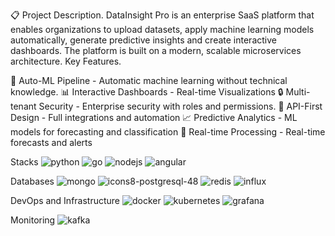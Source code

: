 📋 Project Description.
DataInsight Pro is an enterprise SaaS platform that enables organizations to upload datasets, apply machine learning models automatically, generate predictive insights and create interactive dashboards. The platform is built on a modern, scalable microservices architecture.
Key Features.

🤖 Auto-ML Pipeline - Automatic machine learning without technical knowledge.
📊 Interactive Dashboards - Real-time Visualizations
🔒 Multi-tenant Security - Enterprise security with roles and permissions.
🚀 API-First Design - Full integrations and automation
📈 Predictive Analytics - ML models for forecasting and classification
🔄 Real-time Processing - Real-time forecasts and alerts


Stacks
![python](https://github.com/user-attachments/assets/d5cbe628-beae-45ac-8eb1-cda56a4460d7)
![go](https://github.com/user-attachments/assets/ec36b0c4-1196-437d-a410-336e6341c9d4)
![nodejs](https://github.com/user-attachments/assets/41bf5709-a0e1-46d3-9b57-09b2a359b078)
![angular](https://github.com/user-attachments/assets/95a81e83-399c-40ea-8bf0-42ac7a69a451)


Databases
![mongo](https://github.com/user-attachments/assets/d2b1deb4-c33e-4e26-a632-0df27d0ecf46)
![icons8-postgresql-48](https://github.com/user-attachments/assets/8036b456-1082-4aea-9bef-b4a73f9d95dd)
![redis](https://github.com/user-attachments/assets/18c1f533-0e8d-43ab-aefa-9d56489d7fc2)
![influx](https://github.com/user-attachments/assets/df91786d-b8ac-47be-ac51-99c668605795)

DevOps and Infrastructure
![docker](https://github.com/user-attachments/assets/169c9898-d6de-45ba-9d03-f3713d9d06ff)
![kubernetes](https://github.com/user-attachments/assets/283a1b09-354b-4f78-9218-7a0e62fe8c1b)
![grafana](https://github.com/user-attachments/assets/fc58ed29-0f3e-4142-84b9-f80158252097)

Monitoring
![kafka](https://github.com/user-attachments/assets/c39e1ddf-ca95-4bf4-ac2f-f17990553355)



